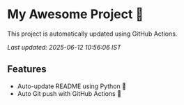 # My Awesome Project 🚀

This project is automatically updated using GitHub Actions.

_Last updated: 2025-06-12 10:56:06 IST_

## Features
- Auto-update README using Python 🐍
- Auto Git push with GitHub Actions 🤖
